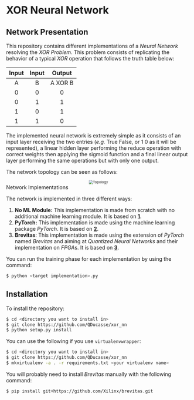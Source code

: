 # XOR Neural Network

## Network Presentation

This repository contains different implementations of a *Neural Network* resolving the *XOR Problem*. This problem consists of replicating the behavior of a typical *XOR* operation that follows the truth table below:

| **Input** | **Input** | **Output** |
| :-------: | :-------: | :--------: |
|     A     |     B     |  A XOR B   |
|     0     |     0     |     0      |
|     0     |     1     |     1      |
|     1     |     0     |     1      |
|     1     |     1     |     0      |

The implemented neural network is extremely simple as it consists  of an input layer receiving the two entries (*e.g.* True False, or 1 0 as it will be represented), a linear hidden layer performing the reduce operation with correct weights then applying the sigmoid function and a final linear output layer performing the same operations but with only one output. 

The network topology can be seen as follows:

<center>
<img src="/home/qducasse/Desktop/nn_projects/xor_nn/XOR_NN.png" alt="Topology" style="zoom: 67%;" /> 
</center


## Network Implementations

The network is implemented in three different ways:

1. **No ML Module:** This implementation is made from scratch with no additional machine learning module. It is based on **[1]**.
2. **PyTorch:** This implementation is made using the machine learning package *PyTorch*. It is based on **[2]**.
3. **Brevitas**: This implementation is made using the extension of *PyTorch* named *Brevitas* and aiming at *Quantized Neural Networks* and their implementation on *FPGA*s. It is based on **[3]**. 

You can run the training phase for each implementation by using the command:

```bash
$ python <target implementation>.py
```



## Installation

To install the repository:

```bash
$ cd <directory you want to install in>
$ git clone https://github.com/QDucasse/xor_nn
$ python setup.py install
```

You can use the following if you use `virtualenvwrapper`:

```bash
$ cd <directory you want to install in>
$ git clone https://github.com/QDucasse/xor_nn
$ mkvirtualenv -a . -r requirements.txt <your virtualenv name>
```

You will probably need to install *Brevitas* manually with the following command:

```bash
$ pip install git+https://github.com/Xilinx/brevitas.git
```





[1]: https://towardsdatascience.com/implementing-the-xor-gate-using-backpropagation-in-neural-networks-c1f255b4f20d	"XOR NN from scratch"
[2]: https://courses.cs.washington.edu/courses/cse446/18wi/sections/section8/XOR-Pytorch.html	"XOR NN PyTorch"
[3]: https://github.com/kf7lsu/Brevitas-XOR-Test	"XOR NN Brevitas"



